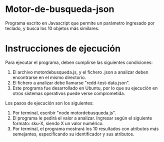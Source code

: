 # Motor-de-busqueda-json
Programa escrito en Javascript que permite un parámetro ingresado por teclado, y busca los 10 objetos más similares.

# Instrucciones de ejecución
Para ejecutar el programa, deben cumplirse las siguientes condiciones:
1. El archivo motordebusqueda.js, y el fichero .json a analizar deben encontrarse en el mismo directorio.
2. El fichero a analizar debe llamarse "redd-test-data.json".
3. Este programa fue desarrollado en Ubuntu, por lo que su ejecución en otros sistemas operativos puede verse comprometida.

Los pasos de ejecucíón son los siguientes:
1. Por terminal, escribir "node motordebusqueda.js".
2. El programa le pedirá el valor a analizar. Ingresar según el siguiente formato: sku-X, siendo X un valor numérico.
3. Por terminal, el programa mostrará los 10 resultados con atributos más semejantes, especificando su identificador y sus atributos.
